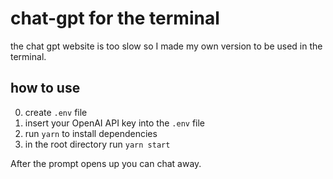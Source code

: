 # chat-gpt for the terminal

the chat gpt website is too slow so I made my own version to be used in the terminal.

## how to use

0) create `.env` file
1) insert your OpenAI API key into the `.env` file
2) run `yarn` to install dependencies
3) in the root directory run `yarn start`

After the prompt opens up you can chat away.

